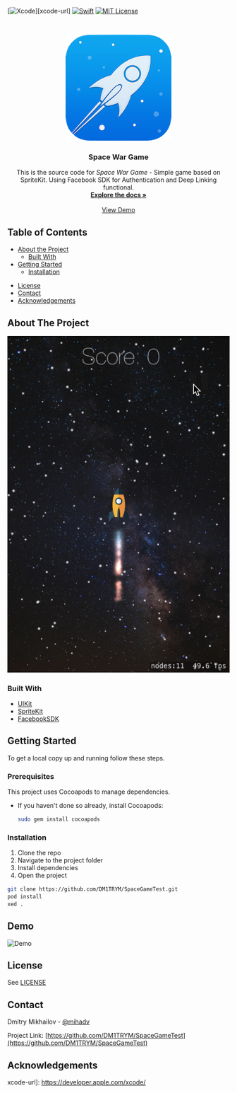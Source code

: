 <!-- PROJECT SHIELDS -->
[![Xcode][xcode-shield]][xcode-url]
[![Swift][swift-shield]][swift-url]
[![MIT License][license-shield]][license-url]


<!-- PROJECT LOGO -->
<br />
<p align="center">
  <a href="https://github.com/DM1TRYM/SpaceGameTest">
    <img src="SpaceWarIcon.png" alt="Logo">
  </a>

  <h3 align="center">Space War Game</h3>

  <p align="center">
    This is the source code for <i>Space War Game</i> - Simple game based on SpriteKit. Using Facebook SDK for Authentication and Deep Linking functional.
    <br />
    <a href="https://github.com/DM1TRYM/SpaceGameTest"><strong>Explore the docs »</strong></a>
    <br />
    <br />
    <a href="https://github.com/DM1TRYM/ScreenSpace.png">View Demo</a>
  </p>
</p>

<!-- TABLE OF CONTENTS -->
## Table of Contents

* [About the Project](#about-the-project)
  * [Built With](#built-with)
* [Getting Started](#getting-started)
  <!-- * [Prerequisites](#prerequisites) -->
  * [Installation](#installation)
<!-- * [Usage](#usage) -->
<!-- * [Roadmap](#roadmap) -->
* [License](#license)
* [Contact](#contact)
* [Acknowledgements](#acknowledgements)

<!-- ABOUT THE PROJECT -->
## About The Project

![Screenshot][product-screenshot]

### Built With

* [UIKit](https://developer.apple.com/documentation/uikit)
* [SpriteKit](https://developer.apple.com/documentation/spritekit)
* [FacebookSDK](https://github.com/facebook/facebook-ios-sdk)

<!-- GETTING STARTED -->
## Getting Started

To get a local copy up and running follow these steps.

### Prerequisites

This project uses Cocoapods to manage dependencies.

* If you haven't done so already, install Cocoapods:

  ``` bash
  sudo gem install cocoapods
  ```

### Installation

1. Clone the repo
2. Navigate to the project folder
3. Install dependencies
4. Open the project

``` bash
git clone https://github.com/DM1TRYM/SpaceGameTest.git
pod install
xed .
```

<!-- Demo -->
## Demo
![Demo][product-demo]

<!-- LICENSE -->
## License

See [LICENSE](LICENSE)

<!-- CONTACT -->
## Contact

Dmitry Mikhailov - [@mihadv](https://t.me/mihadv)


Project Link: [https://github.com/DM1TRYM/SpaceGameTest](https://github.com/DM1TRYM/SpaceGameTest)

<!-- ACKNOWLEDGEMENTS -->

## Acknowledgements

<!-- MARKDOWN LINKS & IMAGES -->
<!-- https://www.markdownguide.org/basic-syntax/#reference-style-links -->
[xcode-shield]: https://img.shields.io/badge/xcode-v12.0.1-blue
xcode-url]: https://developer.apple.com/xcode/

[swift-shield]: https://img.shields.io/badge/swift-v5.3-%23fe4b2d
[swift-url]: https://swift.org/

[license-shield]: https://img.shields.io/github/license/DM1TRYM/ToDo-Firebase.svg?style%3Dflat-square
[license-url]: https://github.com/DM1TRYM/ToDo-Firebase/blob/main/LICENSE

[product-screenshot]: /ScreenSpace.png
[product-demo]: /SpaseWarGif.gif
